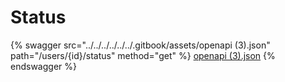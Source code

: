 # Status

{% swagger src="../../../../../../.gitbook/assets/openapi (3).json" path="/users/{id}/status" method="get" %}
[openapi (3).json](<../../../../../../.gitbook/assets/openapi (3).json>)
{% endswagger %}
